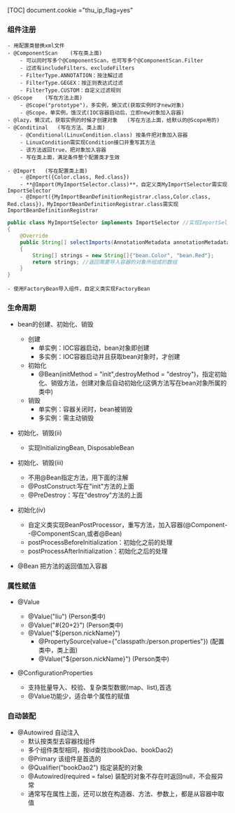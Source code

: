 [TOC]
document.cookie ="thu_ip_flag=yes"
### 组件注册
    - 用配置类替换xml文件
    - @ComponentScan    (写在类上面)
        - 可以同时写多个@ComponentScan，也可写多个@ComponentScan.Filter
        - 过滤有includeFilters、excludeFilters
        - FilterType.ANNOTATION：按注解过滤
        - FilterType.GEGEX：按正则表达式过滤
        - FilterType.CUSTOM：自定义过滤规则
    - @Scope    (写在方法上面)
        - @Scope("prototype")，多实例，懒汉式(获取实例时才new对象)
        - @Scope，单实例，饿汉式(IOC容器启动后，立即new对象加入容器)
    - @lazy，懒汉式，获取实例的时候才创建对象   (写在方法上面，给默认的@Scope用的)
    - @Conditinal   (写在方法、类上面)
        - @Conditional(LinuxCondition.class) 按条件把对象加入容器
        - LinuxCondition需实现Condition接口并重写其方法
        - 该方法返回true，把对象加入容器
        - 写在类上面，满足条件整个配置类才生效

    - @Import   (写在配置类上面)
        - @Import({Color.class, Red.class})
        - **@Import(MyImportSelector.class)**，自定义类MyImportSelector需实现ImportSelector
        - @Import({MyImportBeanDefinitionRegistrar.class,Color.class, Red.class})，MyImportBeanDefinitionRegistrar.class需实现ImportBeanDefinitionRegistrar

```java
public class MyImportSelector implements ImportSelector //实现ImportSelector
{
    @Override
    public String[] selectImports(AnnotationMetadata annotationMetadata)
    {
        String[] strings = new String[]{"bean.Color", "bean.Red"};
        return strings; //返回需要导入容器的对象所组成的数组
    }
}
```
    - 使用FactoryBean导入组件，自定义类实现FactoryBean

### 生命周期

- bean的创建、初始化、销毁
    - 创建
        - 单实例：IOC容器启动，bean对象即创建
        - 多实例：IOC容器启动并且获取bean对象时，才创建
    - 初始化
        - @Bean(initMethod = "init",destroyMethod = "destroy")，指定初始化、销毁方法，创建对象后自动初始化(这俩方法写在bean对象所属的类中)
    - 销毁
        - 单实例：容器关闭时，bean被销毁
        - 多实例：需主动销毁

- 初始化、销毁(ii)
    - 实现InitializingBean, DisposableBean

- 初始化、销毁(iii)
    - 不用@Bean指定方法，用下面的注解
    - @PostConstruct:写在"init"方法的上面
    - @PreDestroy：写在"destroy"方法的上面

- 初始化(iv)
    - 自定义类实现BeanPostProcessor，重写方法，加入容器(@Component--@ComponentScan,或者@Bean)
    - postProcessBeforeInitialization：初始化之前的处理
    - postProcessAfterInitialization：初始化之后的处理

- @Bean  把方法的返回值加入容器

### 属性赋值
- @Value
    - @Value("liu")     (Person类中)
    - @Value("#{20+2}")     (Person类中)
    - @Value("${person.nickName}")
        - @PropertySource(value={"classpath:/person.properties"})   (配置类中，类上面)
        - @Value("${person.nickName}")      (Person类中)

- @ConfigurationProperties
    - 支持批量导入、校验、复杂类型数据(map、list),首选
    - @Value功能少，适合单个属性的赋值

### 自动装配
- @Autowired 自动注入
    - 默认按类型去容器找组件
    - 多个组件类型相同，按id查找(bookDao、bookDao2)
    - @Primary 该组件是首选的
    - @Qualifier("bookDao2") 指定装配的对象
    - @Autowired(required = false) 装配的对象不存在时返回null，不会报异常
    - 通常写在属性上面，还可以放在构造器、方法、参数上，都是从容器中取值

